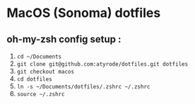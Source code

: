 # MacOS (Sonoma) dotfiles

## oh-my-zsh config setup :
1. `cd ~/Documents`
2. `git clone git@github.com:atyrode/dotfiles.git dotfiles`
3. `git checkout macos`
4. `cd dotfiles`
5. `ln -s ~/Documents/dotfiles/.zshrc ~/.zshrc`
6. `source ~/.zshrc`